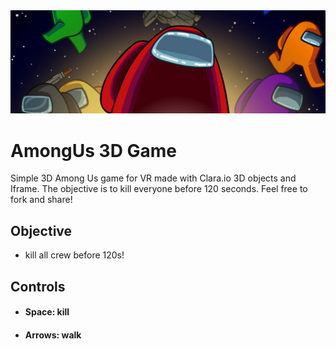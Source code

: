 <img src="/images/among-us.jpg"/>

# AmongUs 3D Game
Simple 3D Among Us game for VR made with Clara.io 3D objects and Iframe. The objective is to kill everyone before 120 seconds.
Feel free to fork and share!
## Objective
- kill all crew before 120s!
## Controls
- #### Space: kill
- #### Arrows: walk
